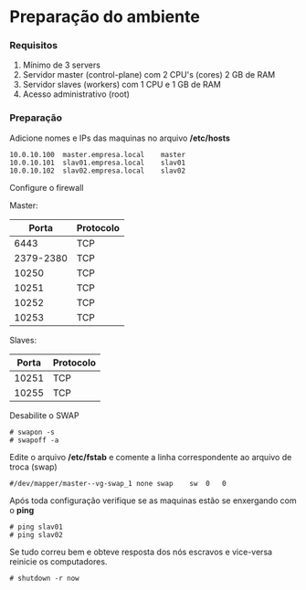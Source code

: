 # Preparação do ambiente

### Requisitos

1. Mínimo de 3 servers
1. Servidor master (control-plane) com 2 CPU's (cores) 2 GB de RAM
1. Servidor slaves (workers) com 1 CPU e 1 GB de RAM
1. Acesso administrativo (root)


### Preparação
Adicione nomes e IPs das maquinas no arquivo **/etc/hosts**

```
10.0.10.100  master.empresa.local    master
10.0.10.101  slav01.empresa.local    slav01
10.0.10.102  slav02.empresa.local    slav02
```

Configure o firewall

Master:

| Porta | Protocolo |
| ---- | ---- |
| 6443 | TCP |
| 2379-2380 | TCP |
| 10250 | TCP |
| 10251 | TCP |
| 10252 | TCP |
| 10253 | TCP |

Slaves:

| Porta | Protocolo |
| ---- | ---- |
| 10251 | TCP |
| 10255 | TCP |

Desabilite o SWAP
```
# swapon -s
# swapoff -a
```

Edite o arquivo **/etc/fstab** e comente a linha correspondente ao arquivo de troca (swap)
```
#/dev/mapper/master--vg-swap_1 none swap    sw  0   0
```

Após toda configuração verifique se as maquinas estão se enxergando com o **ping**
```
# ping slav01
# ping slav02
```

Se tudo correu bem e obteve resposta dos nós escravos e vice-versa reinicie os computadores.
```
# shutdown -r now
```


